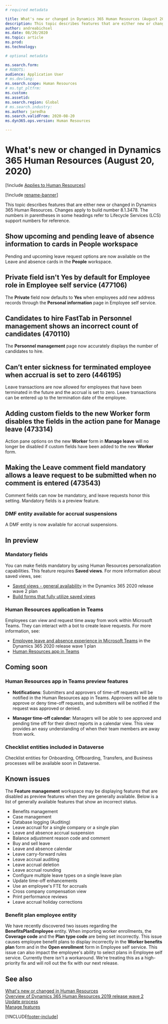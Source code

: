 ```yaml
---
# required metadata

title: What's new or changed in Dynamics 365 Human Resources (August 20, 2020)
description: This topic describes features that are either new or changed in Microsoft Dynamics 365 Human Resources for August 20, 2020.
author: andreabichsel
ms.date: 08/20/2020
ms.topic: article
ms.prod: 
ms.technology: 

# optional metadata

ms.search.form: 
# ROBOTS: 
audience: Application User
# ms.devlang: 
ms.search.scope: Human Resources
# ms.tgt_pltfrm: 
ms.custom: 
ms.assetid: 
ms.search.region: Global
# ms.search.industry: 
ms.author: jaredha
ms.search.validFrom: 2020-08-20
ms.dyn365.ops.version: Human Resources

---
```


# What's new or changed in Dynamics 365 Human Resources (August 20, 2020)

[!include [Applies to Human Resources](../includes/applies-to-hr.md)]

[!include [rename-banner](~/includes/cc-data-platform-banner.md)]

This topic describes features that are either new or changed in Dynamics 365 Human Resources. Changes apply to build number 8.1.3478. The numbers in parentheses in some headings refer to Lifecycle Services (LCS) support numbers for reference.

## Show upcoming and pending leave of absence information to cards in People workspace

Pending and upcoming leave request options are now available on the Leave and absence cards in the **People** workspace.

## Private field isn't Yes by default for Employee role in Employee self service (477106)

The **Private** field now defaults to **Yes** when employees add new address records through the **Personal information** page in Employee self service. 

## Candidates to hire FastTab in Personnel management shows an incorrect count of candidates (470110)

The **Personnel management** page now accurately displays the number of candidates to hire. 

## Can’t enter sickness for terminated employee when accrual is set to zero (446195)

Leave transactions are now allowed for employees that have been terminated in the future and the accrual is set to zero. Leave transactions can be entered up to the termination date of the employee. 

## Adding custom fields to the new Worker form disables the fields in the action pane for Manage leave (473314)

Action pane options on the new **Worker** form in **Manage leave** will no longer be disabled if custom fields have been added to the new **Worker** form.

## Making the Leave comment field mandatory allows a leave request to be submitted when no comment is entered (473543)

Comment fields can now be mandatory, and leave requests honor this setting. Mandatory fields is a preview feature.

### DMF entity available for accrual suspensions

A DMF entity is now available for accrual suspensions.

## In preview

### Mandatory fields

You can make fields mandatory by using Human Resources personalization capabilities. This feature requires **Saved views**. For more information about saved views, see:

- [Saved views - general availability](/dynamics365-release-plan/2020wave2/finance-operations/finance-operations-crossapp-capabilities/saved-views--general-availability) in the Dynamics 365 2020 release wave 2 plan
- [Build forms that fully utilize saved views](../fin-ops-core/dev-itpro/user-interface/understanding-saved-views.md)

### Human Resources application in Teams

Employees can view and request time away from work within Microsoft Teams. They can interact with a bot to create leave requests. For more information, see:

- [Employee leave and absence experience in Microsoft Teams](/dynamics365-release-plan/2020wave1/dynamics365-human-resources/employee-leave-absence-experience-teams) in the Dynamics 365 2020 release wave 1 plan
- [Human Resources app in Teams](./hr-admin-teams-leave-app.md)

## Coming soon

### Human Resources app in Teams preview features
 
-  **Notifications**: Submitters and approvers of time-off requests will be notified in the Human Resources app in Teams. Approvers will be able to approve or deny time-off requests, and submitters will be notified if the request was approved or denied.
 
- **Manager time-off calendar**: Managers will be able to see approved and pending time off for their direct reports in a calendar view. This view provides an easy understanding of when their team members are away from work.

### Checklist entities included in Dataverse

Checklist entities for Onboarding, Offboarding, Transfers, and Business processes will be available soon in Dataverse.

## Known issues

The **Feature management** workspace may be displaying features that are disabled as preview features when they are generally available. Below is a list of generally available features that show an incorrect status. 

- Benefits management
- Case management
- Database logging (Auditing)
- Leave accrual for a single company or a single plan
- Leave and absence accrual suspension
- Balance adjustment reason code and comment
- Buy and sell leave
- Leave and absence calendar
- Leave carry-forward rules
- Leave accrual auditing
- Leave accrual deletion
- Leave accrual rounding
- Configure multiple leave types on a single leave plan
- Update time-off enhancements
- Use an employee's FTE for accruals
- Cross company compensation view
- Print performance reviews
- Leave accrual holiday corrections

### Benefit plan employee entity 

We have recently discovered two issues regarding the **BenefitsPlanEmployee** entity. When importing worker enrollments, the **Coverage code** and the **Plan type code** are being set incorrectly. This issue causes employee benefit plans to display incorrectly in the **Worker benefits plan** form and in the **Open enrollment** form in Employee self service. This issue can also impact the employee's ability to select plans in Employee self service. Currently there isn't a workaround. We're treating this as a high-priority fix and will roll out the fix with our next release.

## See also

[What's new or changed in Human Resources](hr-admin-whats-new.md)</br>
[Overview of Dynamics 365 Human Resources 2019 release wave 2](/dynamics365-release-plan/2019wave2/dynamics365-human-resources/)</br>
[Update process](hr-admin-setup-update-process.md)</br>
[Manage features](hr-admin-manage-features.md)


[!INCLUDE[footer-include](../includes/footer-banner.md)]